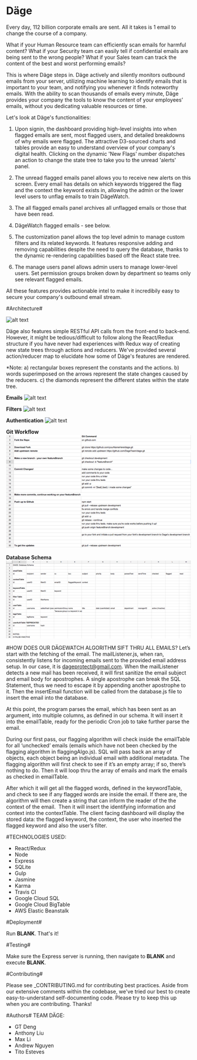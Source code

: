 # Däge #

Every day, 112 billion corporate emails are sent. All it takes is 1 email to change the course of a company.

What if your Human Resource team can efficiently scan emails for harmful content? What if your Security team can easily tell if confidential emails are being sent to the wrong people? What if your Sales team can track the content of the best and worst performing emails?

This is where Däge steps in. Däge actively and silently monitors outbound emails from your server, utilizing machine learning to identify emails that is important to your team, and notifying you whenever it finds noteworthy emails. With the ability to scan thousands of emails every minute, Däge provides your company the tools to know the content of your employees’ emails, without you dedicating valuable resources or time.

Let's look at Däge's functionalities:

1. Upon signin, the dashboard providing high-level insights into when flagged emails are sent, most flagged users, and detailed breakdowns of why emails were flagged. The attractive D3-sourced charts and tables provide an easy to understand overview of your company's digital health. Clicking on the dynamic 'New Flags' number dispatches an action to change the state tree to take you to the unread 'alerts' panel.

2. The unread flagged emails panel allows you to receive new alerts on this screen. Every email has details on which keywords triggered the flag and the context the keyword exists in, allowing the admin or the lower level users to unflag emails to train DägeWatch.

3. The all flagged emails panel archives all unflagged emails or those that have been read.

4. DägeWatch flagged emails - see below.

5. The customization panel allows the top level admin to manage custom filters and its related keywords. It features responsive adding and removing capabilities despite the need to query the database, thanks to the dynamic re-rendering capabilities based off the React state tree.

6. The manage users panel allows admin users to manage lower-level users. Set permission groups broken down by department so  teams only see relevant flagged emails.

All these features provides actionable intel to make it incredibily easy to secure your company's outbound email stream.

#Architecture#

![alt text](http://s19.postimg.org/dspbo6w1f/Slide1.jpg)

Däge also features simple RESTful API calls from the front-end to back-end. However, it might be tedious/difficult to follow along the React/Redux structure if you have never had experiences with Redux way of creating new state trees through actions and reducers. We've provided several action/reducer map to elucidate how some of Däge's features are rendered.

*Note: a) rectangular boxes represent the constants and the actions. b) words superimposed on the arrows represent the state changes caused by the reducers. c) the diamonds represent the different states within the state tree.

**Emails**
![alt text](http://s19.postimg.org/mmy54vvlf/Redux_State_Tree_Actions_Trial_Blank.png)

**Filters**
![alt text](http://s19.postimg.org/ek4k7b0dv/Blank_Flowchart_New_Page.png)

**Authentication**
![alt text](http://s19.postimg.org/cqx258ptf/manage_users_flow_New_Page.png)


**Git Workflow**
![Alt text](/screenshots/gitWorkflow.png?raw=true "GIT WorkFlow")

**Database Schema**
![Alt text](/screenshots/databaseSchema.png?raw=true "Database Schema")



#HOW DOES OUR DÄGEWATCH ALGORITHM SIFT THRU ALL EMAILS?
Let’s start with the fetching of the email. The mailListener.js, when ran, consistently listens for incoming emails sent to the provided email address setup. In our case, it is dageprotect@gmail.com. When the mailListener detects a new mail has been received, it will first sanitize the email subject and email body for apostrophes. A single apostrophe can break the SQL Statement, thus we need to escape it by appending another apostrophe to it. Then the insertEmail function will be called from the database.js file to insert the email into the database.

At this point, the program parses the email, which has been sent as an argument, into multiple columns, as defined in our schema. It will insert it into the emailTable, ready for the periodic Cron job to take further parse the email.

During our first pass, our flagging algorithm will check inside the emailTable for all ‘unchecked’ emails (emails which have not been checked by the flagging algorithm in flaggingAlgo.js). SQL will pass back an array of objects, each object being an individual email with additional metadata. The flagging algorithm will first check to see if it’s an empty array; if so, there’s nothing to do. Then it will loop thru the array of emails and mark the emails as checked in emailTable. 

After which it will get all the flagged words, defined in the keywordTable, and check to see if any flagged words are inside the email. If there are, the algorithm will then create a string that can inform the reader of the the context of the email.  Then it will insert the identifying information and context into the contextTable. The client facing dashboard will display the stored data: the flagged keyword, the context, the user who inserted the flagged keyword and also the user’s filter.

#TECHNOLOGIES USED:

- React/Redux
- Node
- Express
- SQLite
- Gulp
- Jasmine
- Karma
- Travis CI
- Google Cloud SQL
- Google Cloud BigTable
- AWS Elastic Beanstalk

#Deployment#

Run __BLANK__. That's it!

#Testing#

Make sure the Express server is running, then navigate to __BLANK__ and execute __BLANK__.

#Contributing#

Please see _CONTRIBUTING.md for contributing best practices. Aside from our extensive comments within the codebase, we've tried our best to create easy-to-understand self-documenting code. Please try to keep this up when you are contributing. Thanks!

#Authors#
TEAM DÄGE:
- GT Deng
- Anthony Liu
- Max Li
- Andrew Nguyen
- Tito Esteves
